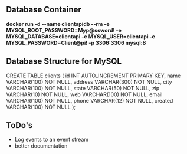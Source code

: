 


## Database Container

**docker run -d --name clientapidb --rm -e MYSQL_ROOT_PASSWORD=Myp@ssword! -e MYSQL_DATABASE=clientapi -e MYSQL_USER=clientapi -e MYSQL_PASSWORD=Client@pi! -p 3306:3306  mysql:8**



## Database Structure for MySQL

CREATE TABLE clients (
    id INT AUTO_INCREMENT PRIMARY KEY,
    name VARCHAR(100) NOT NULL,
    address VARCHAR(300) NOT NULL,
    city VARCHAR(100) NOT NULL,
    state VARCHAR(50) NOT NULL,
    zip VARCHAR(10) NOT NULL,
    web VARCHAR(100) NOT NULL,
    email VARCHAR(100) NOT NULL,
    phone VARCHAR(12) NOT NULL,
    created VARCHAR(100) NOT NULL
);

## ToDo's

* Log events to an event stream
* better documentation